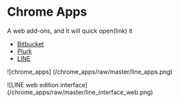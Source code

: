# Chrome Apps

A web add-ons, and it will quick open(link) it
 
* [Bitbucket](https://bitbucket.org/)
* [Plurk](http://www.plurk.com/)
* [LINE](http://line.naver.jp/zh-hant/)

![chrome_apps] (/chrome_apps/raw/master/line_apps.png)

![LINE web edition interface] (/chrome_apps/raw/master/line_interface_web.png)
